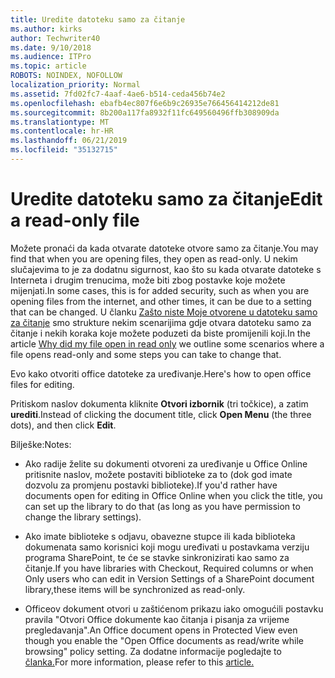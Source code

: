 ```yaml
---
title: Uredite datoteku samo za čitanje
ms.author: kirks
author: Techwriter40
ms.date: 9/10/2018
ms.audience: ITPro
ms.topic: article
ROBOTS: NOINDEX, NOFOLLOW
localization_priority: Normal
ms.assetid: 7fd02fc7-4aaf-4ae6-b514-ceda456b74e2
ms.openlocfilehash: ebafb4ec807f6e6b9c26935e766456414212de81
ms.sourcegitcommit: 8b200a117fa8932f11fc649560496ffb308909da
ms.translationtype: MT
ms.contentlocale: hr-HR
ms.lasthandoff: 06/21/2019
ms.locfileid: "35132715"
---
```

# <a name="edit-a-read-only-file"></a><span data-ttu-id="431c1-102">Uredite datoteku samo za čitanje</span><span class="sxs-lookup"><span data-stu-id="431c1-102">Edit a read-only file</span></span>

<span data-ttu-id="431c1-103">Možete pronaći da kada otvarate datoteke otvore samo za čitanje.</span><span class="sxs-lookup"><span data-stu-id="431c1-103">You may find that when you are opening files, they open as read-only.</span></span> <span data-ttu-id="431c1-104">U nekim slučajevima to je za dodatnu sigurnost, kao što su kada otvarate datoteke s Interneta i drugim trenucima, može biti zbog postavke koje možete mijenjati.</span><span class="sxs-lookup"><span data-stu-id="431c1-104">In some cases, this is for added security, such as when you are opening files from the internet, and other times, it can be due to a setting that can be changed.</span></span> <span data-ttu-id="431c1-105">U članku [Zašto niste Moje otvorene u datoteku samo za čitanje](https://support.office.com/article/Why-did-my-file-open-read-only-3ab4b792-da50-4b38-8628-14c64e1f1d15) smo strukture nekim scenarijima gdje otvara datoteku samo za čitanje i nekih koraka koje možete poduzeti da biste promijenili koji.</span><span class="sxs-lookup"><span data-stu-id="431c1-105">In the article [Why did my file open in read only](https://support.office.com/article/Why-did-my-file-open-read-only-3ab4b792-da50-4b38-8628-14c64e1f1d15) we outline some scenarios where a file opens read-only and some steps you can take to change that.</span></span>

<span data-ttu-id="431c1-106">Evo kako otvoriti office datoteke za uređivanje.</span><span class="sxs-lookup"><span data-stu-id="431c1-106">Here's how to open office files for editing.</span></span>

<span data-ttu-id="431c1-107">Pritiskom naslov dokumenta kliknite **Otvori izbornik** (tri točkice), a zatim **urediti**.</span><span class="sxs-lookup"><span data-stu-id="431c1-107">Instead of clicking the document title, click **Open Menu** (the three dots), and then click **Edit**.</span></span>

<span data-ttu-id="431c1-108">Bilješke:</span><span class="sxs-lookup"><span data-stu-id="431c1-108">Notes:</span></span>

- <span data-ttu-id="431c1-109">Ako radije želite su dokumenti otvoreni za uređivanje u Office Online pritisnite naslov, možete postaviti biblioteke za to (dok god imate dozvolu za promjenu postavki biblioteke).</span><span class="sxs-lookup"><span data-stu-id="431c1-109">If you'd rather have documents open for editing in Office Online when you click the title, you can set up the library to do that (as long as you have permission to change the library settings).</span></span>

- <span data-ttu-id="431c1-110">Ako imate biblioteke s odjavu, obavezne stupce ili kada biblioteka dokumenata samo korisnici koji mogu uređivati u postavkama verziju programa SharePoint, te će se stavke sinkronizirati kao samo za čitanje.</span><span class="sxs-lookup"><span data-stu-id="431c1-110">If you have libraries with Checkout, Required columns or when Only users who can edit in Version Settings of a SharePoint document library,these items will be synchronized as read-only.</span></span>

- <span data-ttu-id="431c1-111">Officeov dokument otvori u zaštićenom prikazu iako omogućili postavku pravila "Otvori Office dokumente kao čitanja i pisanja za vrijeme pregledavanja".</span><span class="sxs-lookup"><span data-stu-id="431c1-111">An Office document opens in Protected View even though you enable the "Open Office documents as read/write while browsing" policy setting.</span></span> <span data-ttu-id="431c1-112">Za dodatne informacije pogledajte to [članka.](https://support.microsoft.com/help/983047/an-office-document-opens-in-protected-view-even-though-you-enable-the)</span><span class="sxs-lookup"><span data-stu-id="431c1-112">For more information, please refer to this [article.](https://support.microsoft.com/help/983047/an-office-document-opens-in-protected-view-even-though-you-enable-the)</span></span>

